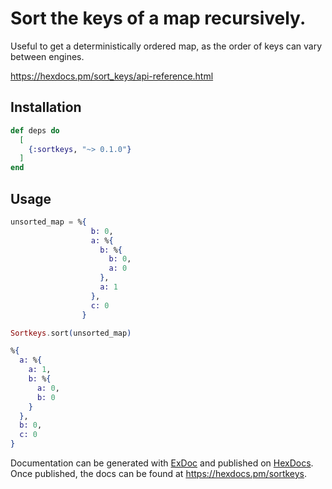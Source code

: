 # Sort the keys of a map recursively. 

Useful to get a deterministically ordered map, as the order of keys can vary between engines.

https://hexdocs.pm/sort_keys/api-reference.html

## Installation

```elixir
def deps do
  [
    {:sortkeys, "~> 0.1.0"}
  ]
end
```

## Usage

```elixir
unsorted_map = %{
                  b: 0, 
                  a: %{
                    b: %{
                      b: 0, 
                      a: 0
                    }, 
                    a: 1
                  }, 
                  c: 0
                }

Sortkeys.sort(unsorted_map)

%{
  a: %{
    a: 1, 
    b: %{
      a: 0, 
      b: 0
    }
  }, 
  b: 0, 
  c: 0
}
```

Documentation can be generated with [ExDoc](https://github.com/elixir-lang/ex_doc)
and published on [HexDocs](https://hexdocs.pm). Once published, the docs can
be found at <https://hexdocs.pm/sortkeys>.

